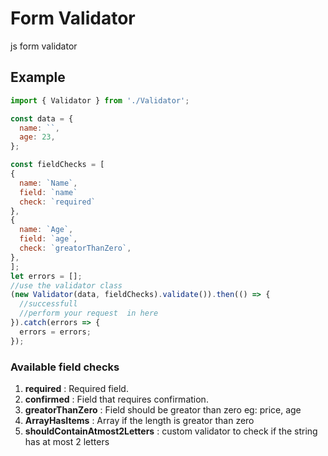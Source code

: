 # Form Validator
js form validator

## Example

```javascript
import { Validator } from './Validator';

const data = {
  name: ``,
  age: 23,
};

const fieldChecks = [
{
  name: `Name`,
  field: `name`
  check: `required`
},
{
  name: `Age`,
  field: `age`,
  check: `greatorThanZero`,
},
];
let errors = [];
//use the validator class
(new Validator(data, fieldChecks).validate()).then(() => {
  //successfull
  //perform your request  in here
}).catch(errors => {
  errors = errors;
});
```

### Available field checks

1. **required** : Required field.
2. **confirmed** : Field that requires confirmation.
3. **greatorThanZero** : Field should be greator than zero eg: price, age
4. **ArrayHasItems** : Array if the length is greator than zero
5. **shouldContainAtmost2Letters** : custom validator to check if the string has at most 2 letters
